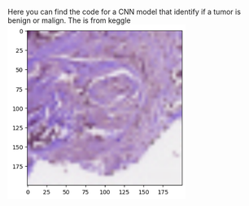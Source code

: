 Here you can find the code for a CNN model that identify if a tumor is benign or malign.
The is from keggle
  <img src="download (2).png" width="350" title="hover text">
